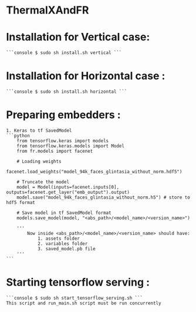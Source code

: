 # ThermalXAndFR
# Installation for Vertical case:
	```console $ sudo sh install.sh vertical ```
# Installation for Horizontal case :
	```console $ sudo sh install.sh horizontal ```

# Preparing embedders :
	1. Keras to tf SavedModel
	```python
		from tensorflow.keras import models
		from tensorflow.keras.models import Model
		from fr.models import facenet

		# Loading weights
		facenet.load_weights("model_94k_faces_glintasia_without_norm.hdf5")

		# Truncate the model
		model = Model(inputs=facenet.inputs[0], outputs=facenet.get_layer("emb_output").output)
		model.save("model_94k_faces_glintasia_without_norm.h5") # store to hdf5 format

		# Save model in tf SavedModel format
		models.save_model(model, "<abs_path>/<model_name>/<version_name>")
	
		'''
			Now inside <abs_path>/<model_name>/<version_name> should have:
				1. assets folder
				2. variables folder
				3. saved_model.pb file
		'''
	```

# Starting tensorflow serving :
	```console $ sudo sh start_tensorflow_serving.sh ```
	This script and run_main.sh script must be run concurrently
